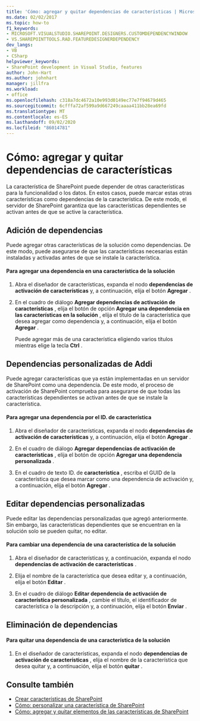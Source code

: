 ```yaml
---
title: 'Cómo: agregar y quitar dependencias de características | Microsoft Docs'
ms.date: 02/02/2017
ms.topic: how-to
f1_keywords:
- MICROSOFT.VISUALSTUDIO.SHAREPOINT.DESIGNERS.CUSTOMDEPENDENCYWINDOW
- VS.SHAREPOINTTOOLS.RAD.FEATUREDESIGNERDEPENDENCY
dev_langs:
- VB
- CSharp
helpviewer_keywords:
- SharePoint development in Visual Studio, features
author: John-Hart
ms.author: johnhart
manager: jillfra
ms.workload:
- office
ms.openlocfilehash: c318a7dc4672a10e993d0149ec77e7f94679d465
ms.sourcegitcommit: 6cfffa72af599a9d667249caaaa411bb28ea69fd
ms.translationtype: MT
ms.contentlocale: es-ES
ms.lasthandoff: 09/02/2020
ms.locfileid: "86014781"
---
```

# <a name="how-to-add-and-remove-feature-dependencies"></a>Cómo: agregar y quitar dependencias de características
  La característica de SharePoint puede depender de otras características para la funcionalidad o los datos. En estos casos, puede marcar estas otras características como dependencias de la característica. De este modo, el servidor de SharePoint garantiza que las características dependientes se activan antes de que se active la característica.

## <a name="add-dependencies"></a>Adición de dependencias
 Puede agregar otras características de la solución como dependencias. De este modo, puede asegurarse de que las características necesarias están instaladas y activadas antes de que se instale la característica.

#### <a name="to-add-a-dependency-on-a-feature-in-the-solution"></a>Para agregar una dependencia en una característica de la solución

1. Abra el diseñador de características, expanda el nodo **dependencias de activación de características** y, a continuación, elija el botón **Agregar** .

2. En el cuadro de diálogo **Agregar dependencias de activación de características** , elija el botón de opción **Agregar una dependencia en las características en la solución** , elija el título de la característica que desea agregar como dependencia y, a continuación, elija el botón **Agregar** .

     Puede agregar más de una característica eligiendo varios títulos mientras elige la tecla **Ctrl** .

## <a name="addi-custom-dependencies"></a>Dependencias personalizadas de Addi
 Puede agregar características que ya están implementadas en un servidor de SharePoint como una dependencia. De este modo, el proceso de activación de SharePoint comprueba para asegurarse de que todas las características dependientes se activan antes de que se instale la característica.

#### <a name="to-add-a-dependency-by-the-feature-id"></a>Para agregar una dependencia por el ID. de característica

1. Abra el diseñador de características, expanda el nodo **dependencias de activación de características** y, a continuación, elija el botón **Agregar** .

2. En el cuadro de diálogo **Agregar dependencias de activación de características** , elija el botón de opción **Agregar una dependencia personalizada** .

3. En el cuadro de texto ID. de **característica** , escriba el GUID de la característica que desea marcar como una dependencia de activación y, a continuación, elija el botón **Agregar** .

## <a name="edit-custom-dependencies"></a>Editar dependencias personalizadas
 Puede editar las dependencias personalizadas que agregó anteriormente. Sin embargo, las características dependientes que se encuentran en la solución solo se pueden quitar, no editar.

#### <a name="to-change-a-dependency-on-a-feature-in-the-solution"></a>Para cambiar una dependencia de una característica de la solución

1. Abra el diseñador de características y, a continuación, expanda el nodo **dependencias de activación de características** .

2. Elija el nombre de la característica que desea editar y, a continuación, elija el botón **Editar** .

3. En el cuadro de diálogo **Editar dependencia de activación de característica personalizada** , cambie el título, el identificador de característica o la descripción y, a continuación, elija el botón **Enviar** .

## <a name="remove-dependencies"></a>Eliminación de dependencias

#### <a name="to-remove-a-dependency-on-a-feature-in-the-solution"></a>Para quitar una dependencia de una característica de la solución

1. En el diseñador de características, expanda el nodo **dependencias de activación de características** , elija el nombre de la característica que desea quitar y, a continuación, elija el botón **quitar** .

## <a name="see-also"></a>Consulte también
- [Crear características de SharePoint](../sharepoint/creating-sharepoint-features.md)
- [Cómo: personalizar una característica de SharePoint](../sharepoint/how-to-customize-a-sharepoint-feature.md)
- [Cómo: agregar y quitar elementos de las características de SharePoint](../sharepoint/how-to-add-and-remove-items-to-sharepoint-features.md)
